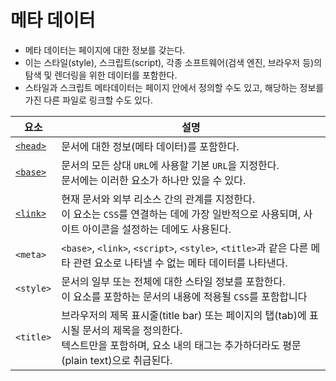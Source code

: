 # 메타 데이터

- 메타 데이터는 페이지에 대한 정보를 갖는다.
- 이는 스타일(style), 스크립트(script), 각종 소프트웨어(검색 엔진, 브라우저 등)의 탐색 및 렌더링을 위한 데이터를 포함한다.
- 스타일과 스크립트 메타데이터는 페이지 안에서 정의할 수도 있고, 해당하는 정보를 가진 다른 파일로 링크할 수도 있다.

| 요소 | 설명 |
| --- | --- |
| [`<head>`](../tag/head.md) | 문서에 대한 정보(메타 데이터)를 포함한다. |
| [`<base>`](../tag/base.md) | 문서의 모든 상대 `URL`에 사용할 기본 `URL`을 지정한다.<br>문서에는 이러한 요소가 하나만 있을 수 있다. |
| [`<link>`](../tag/link.md) | 현재 문서와 외부 리소스 간의 관계를 지정한다.<br>이 요소는 `CSS`를 연결하는 데에 가장 일반적으로 사용되며, 사이트 아이콘을 설정하는 데에도 사용된다. |
| `<meta>` | `<base>`, `<link>`, `<script>`, `<style>`, `<title>`과 같은 다른 메타 관련 요소로 나타낼 수 없는 메타 데이터를 나타낸다. |
| `<style>` | 문서의 일부 또는 전체에 대한 스타일 정보를 포함한다.<br>이 요소를 포함하는 문서의 내용에 적용될 `CSS`를 포함합니다 |
| `<title>` | 브라우저의 제목 표시줄(title bar) 또는 페이지의 탭(tab)에 표시될 문서의 제목을 정의한다.<br>텍스트만을 포함하며, 요소 내의 태그는 추가하더라도 평문(plain text)으로 취급된다. |

<!-- TODO -->
